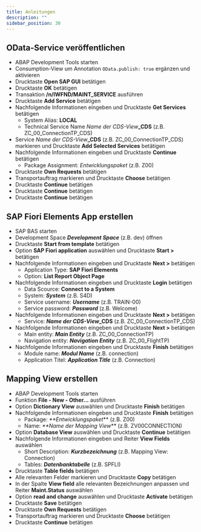 ```yaml
---
title: Anleitungen
description: ""
sidebar_position: 30
---
```


## OData-Service veröffentlichen
- ABAP Development Tools starten
- Consumption-View um Annotation `OData.publish: true` ergänzen und aktivieren
- Drucktaste **Open SAP GUI** betätigen
- Drucktaste **OK** betätigen
- Transaktion **/n/IWFND/MAINT_SERVICE** ausführen
- Drucktaste **Add Service** betätigen
- Nachfolgende Informationen eingeben und Drucktaste **Get Services** betätigen
    - System Alias: **LOCAL**
    - Technical Service Name _Name der CDS-View_**_CDS** (z.B. ZC_00_ConnectionTP_CDS)
- Service _Name der CDS-View_**_CDS** (z.B. ZC_00_ConnectionTP_CDS) markieren und Drucktaste **Add Selected Services** betätigen
- Nachfolgende Informationen eingeben und Drucktaste **Continue** betätigen
    - Package Assignment: _Entwicklungspaket_ (z.B. Z00)
- Drucktaste **Own Requests** betätigen
- Transportauftrag markieren und Drucktaste **Choose** betätigen
- Drucktaste **Continue** betätigen
- Drucktaste **Continue** betätigen
- Drucktaste **Continue** betätigen

## SAP Fiori Elements App erstellen
- SAP BAS starten
- Development Space _**Development Space**_ (z.B. dev) öffnen
- Drucktaste **Start from template** betätigen
- Option **SAP Fiori application** auswählen und Drucktaste **Start >** betätigen
- Nachfolgende Informationen eingeben und Drucktaste **Next >** betätigen
    - Application Type: **SAP Fiori Elements**
    - Option: **List Report Object Page**
- Nachfolgende Informationen eingeben und Drucktaste **Login** betätigen
    - Data Scource: **Connect to a System**
    - System: _**System**_ (z.B. S4D)
    - Service username: _**Username**_ (z.B. TRAIN-00)
    - Service password: _**Password**_ (z.B. Welcome)
- Nachfolgende Informationen eingeben und Drucktaste **Next >** betätigen
    - Service: _**Name der CDS-View**_**_CDS** (z.B. ZC_00_ConnectionTP_CDS)
- Nachfolgende Informationen eingeben und Drucktaste **Next >** betätigen
    - Main entity: _**Main Entity**_ (z.B. ZC_00_ConnectionTP)
    - Navigation entity: _**Navigation Entity**_ (z.B. ZC_00_FlightTP)
- Nachfolgende Informationen eingeben und Drucktaste **Finish** betätigen
    - Module name: _**Modul Name**_ (z.B. connection)
    - Application Titel: _**Application Title**_ (z.B. Connection)
 
## Mapping View erstellen
- ABAP Development Tools starten
- Funktion **File - New - Other...** ausführen
- Option **Dictionary View** auswählen und Drucktaste **Finish** betätigen
- Nachfolgende Informationen eingeben und Drucktaste **Finish** betätigen
    - Package: _**Entwicklungspaket_** (z.B. Z00)
    - Name: _**Name der Mapping View_** (z.B. ZV00CONNECTION)
- Option **Database View** auswählen und Drucktaste **Continue** betätigen
- Nachfolgende Informationen eingeben und Reiter **View Fields** auswählen
    - Short Description: _**Kurzbezeichnung**_ (z.B. Mapping View: Connection)
    - Tables: _**Datenbanktabelle**_ (z.B. SPFLI)
- Drucktaste **Table fields** betätigen
- Alle relevanten Felder markieren und Drucktaste **Copy** betätigen
- In der Spalte **View field** alle relevanten Bezeichnungen anpassen und Reiter **Maint.Status** auswählen
- Option **read and change** auswählen und Drucktaste **Activate** betätigen
- Drucktaste **Save** betätigen
- Drucktaste **Own Requests** betätigen
- Transportauftrag markieren und Drucktaste **Choose** betätigen
- Drucktaste **Continue** betätigen
